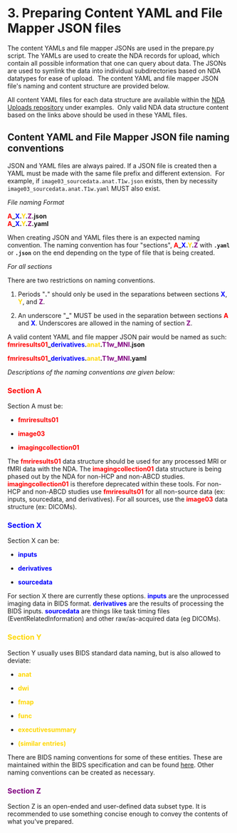 # 3. Preparing Content YAML and File Mapper JSON files

The content YAMLs and file mapper JSONs are used in the prepare.py
script. The YAMLs are used to create the NDA records for upload, which
contain all possible information that one can query about data. The
JSONs are used to symlink the data into individual subdirectories based
on NDA datatypes for ease of upload.  The content YAML and file mapper
JSON file's naming and content structure are provided below.

All content YAML files for each data structure are available within the [NDA Uploads
repository](https://github.com/DCAN-Labs/nda-bids-upload)
under examples.  Only valid NDA data structure content based on the
links above should be used in these YAML files.

## Content YAML and File Mapper JSON file naming conventions
JSON and YAML files are always paired. If a JSON file is created then a
YAML must be made with the same file prefix and different extension. 
For example, if `image03_sourcedata.anat.T1w.json` exists, then by
necessity `image03_sourcedata.anat.T1w.yaml` MUST also exist.

*File naming Format*

**<span style="color:red">A</span>_<span style="color:blue">X</span>.<span style="color:gold">Y</span>.<span style="color:purple">Z</span>.json**<br>
**<span style="color:red">A</span>_<span style="color:blue">X</span>.<span style="color:gold">Y</span>.<span style="color:purple">Z</span>.yaml**

When creating JSON and YAML files there is an expected naming
convention. The naming convention has four "sections", **<span style="color:red">A</span>_<span style="color:blue">X</span>.<span style="color:gold">Y</span>.<span style="color:purple">Z</span>** with
**`.yaml`** or **`.json`** on the end depending on the type of file that is
being created. 

*For all sections*

There are two restrictions on naming conventions.

1.  Periods "**.**" should only be used in the separations between sections **<span style="color:blue">X</span>**, **<span style="color:gold">Y</span>**, and **<span style="color:purple">Z</span>**.

2.  An underscore "**_**" MUST be used in the separation between sections **<span style="color:red">A</span>** and **<span style="color:blue">X</span>**. Underscores are allowed in the naming of section **<span style="color:purple">Z</span>**.

A valid content YAML and file mapper JSON pair would be named as such:\
**<span style="color:red">fmriresults01</span>_<span style="color:blue">derivatives</span>.<span style="color:gold">anat</span>.<span style="color:purple">T1w_MNI</span>.json**

**<span style="color:red">fmriresults01</span>_<span style="color:blue">derivatives</span>.<span style="color:gold">anat</span>.<span style="color:purple">T1w_MNI</span>.yaml**

*Descriptions of the naming conventions are given below:*

### <span style="color:red">Section A</span>

Section A must be:

-   **<span style="color:red">fmriresults01</span>**

-   **<span style="color:red">image03</span>**

-   **<span style="color:red">imagingcollection01</span>**

The **<span style="color:red">fmriresults01</span>** data structure should be used for any processed
MRI or fMRI data with the NDA. The **<span style="color:red">imagingcollection01</span>** data
structure is being phased out by the NDA for non-HCP and non-ABCD
studies. **<span style="color:red">imagingcollection01</span>** is therefore deprecated within these
tools. For non-HCP and non-ABCD studies use **<span style="color:red">fmriresults01</span>** for all
non-source data (ex: inputs, sourcedata, and derivatives). For all
sources, use the **<span style="color:red">image03</span>** data structure (ex: DICOMs).

### <span style="color:blue">Section X</span>

Section X can be:

-   **<span style="color:blue">inputs</span>**

-   **<span style="color:blue">derivatives</span>**

-   **<span style="color:blue">sourcedata</span>**

For section X there are currently these options. **<span style="color:blue">inputs</span>** are the
unprocessed imaging data in BIDS format. **<span style="color:blue">derivatives</span>** are the results
of processing the BIDS inputs. **<span style="color:blue">sourcedata</span>** are things like task
timing files (EventRelatedInformation) and other raw/as-acquired data
(eg DICOMs).

### <span style="color:gold">Section Y</span>

Section Y usually uses BIDS standard data naming, but is also allowed to deviate:

-   **<span style="color:gold">anat</span>**

-   **<span style="color:gold">dwi</span>**

-   **<span style="color:gold">fmap</span>**

-   **<span style="color:gold">func</span>**

-   **<span style="color:gold">executivesummary</span>**

-   **<span style="color:gold">(similar entries)</span>**

There are BIDS naming conventions for some of these entities. These are
maintained within the BIDS specification and can be found
[here](https://bids-specification.readthedocs.io/en/stable/99-appendices/04-entity-table.html#magnetic-resonance-imaging).
Other naming conventions can be created as necessary.

### <span style="color:purple">Section Z</span>

Section Z is an open-ended and user-defined data subset type. It is recommended to
use something concise enough to convey the contents of what you've
prepared.
